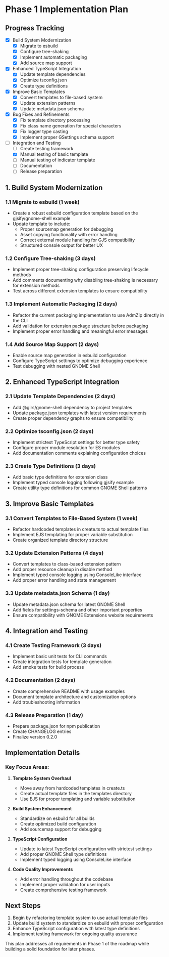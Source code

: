 # Phase 1 Implementation Plan

## Progress Tracking
- [x] Build System Modernization
  - [x] Migrate to esbuild
  - [x] Configure tree-shaking
  - [x] Implement automatic packaging
  - [x] Add source map support
- [x] Enhanced TypeScript Integration
  - [x] Update template dependencies
  - [x] Optimize tsconfig.json
  - [x] Create type definitions
- [x] Improve Basic Templates
  - [x] Convert templates to file-based system
  - [x] Update extension patterns
  - [x] Update metadata.json schema
- [x] Bug Fixes and Refinements
  - [x] Fix template directory processing
  - [x] Fix class name generation for special characters
  - [x] Fix logger type casting
  - [x] Implement proper GSettings schema support
- [ ] Integration and Testing
  - [ ] Create testing framework
  - [x] Manual testing of basic template
  - [ ] Manual testing of indicator template
  - [ ] Documentation
  - [ ] Release preparation

## 1. Build System Modernization

### 1.1 Migrate to esbuild (1 week)
- Create a robust esbuild configuration template based on the gjsify/gnome-shell example
- Update template to include:
  - Proper sourcemap generation for debugging
  - Asset copying functionality with error handling
  - Correct external module handling for GJS compatibility
  - Structured console output for better UX

### 1.2 Configure Tree-shaking (3 days)
- Implement proper tree-shaking configuration preserving lifecycle methods
- Add comments documenting why disabling tree-shaking is necessary for extension methods
- Test across different extension templates to ensure compatibility

### 1.3 Implement Automatic Packaging (2 days)
- Refactor the current packaging implementation to use AdmZip directly in the CLI
- Add validation for extension package structure before packaging
- Implement proper error handling and meaningful error messages

### 1.4 Add Source Map Support (2 days)
- Enable source map generation in esbuild configuration
- Configure TypeScript settings to optimize debugging experience
- Test debugging with nested GNOME Shell

## 2. Enhanced TypeScript Integration

### 2.1 Update Template Dependencies (2 days)
- Add @girs/gnome-shell dependency to project templates
- Update package.json templates with latest version requirements
- Create proper dependency graphs to ensure compatibility

### 2.2 Optimize tsconfig.json (2 days)
- Implement strictest TypeScript settings for better type safety
- Configure proper module resolution for ES modules
- Add documentation comments explaining configuration choices

### 2.3 Create Type Definitions (3 days)
- Add basic type definitions for extension class
- Implement typed console logging following gjsify example
- Create utility type definitions for common GNOME Shell patterns

## 3. Improve Basic Templates

### 3.1 Convert Templates to File-Based System (1 week)
- Refactor hardcoded templates in create.ts to actual template files
- Implement EJS templating for proper variable substitution
- Create organized template directory structure

### 3.2 Update Extension Patterns (4 days)
- Convert templates to class-based extension pattern
- Add proper resource cleanup in disable method
- Implement typed console logging using ConsoleLike interface
- Add proper error handling and state management

### 3.3 Update metadata.json Schema (1 day)
- Update metadata.json schema for latest GNOME Shell
- Add fields for settings-schema and other important properties
- Ensure compatibility with GNOME Extensions website requirements

## 4. Integration and Testing

### 4.1 Create Testing Framework (3 days)
- Implement basic unit tests for CLI commands
- Create integration tests for template generation
- Add smoke tests for build process

### 4.2 Documentation (2 days)
- Create comprehensive README with usage examples
- Document template architecture and customization options
- Add troubleshooting information

### 4.3 Release Preparation (1 day)
- Prepare package.json for npm publication
- Create CHANGELOG entries
- Finalize version 0.2.0

## Implementation Details

### Key Focus Areas:

1. **Template System Overhaul**
   - Move away from hardcoded templates in create.ts
   - Create actual template files in the templates directory
   - Use EJS for proper templating and variable substitution

2. **Build System Enhancement**
   - Standardize on esbuild for all builds
   - Create optimized build configuration
   - Add sourcemap support for debugging

3. **TypeScript Configuration**
   - Update to latest TypeScript configuration with strictest settings
   - Add proper GNOME Shell type definitions
   - Implement typed logging using ConsoleLike interface

4. **Code Quality Improvements**
   - Add error handling throughout the codebase
   - Implement proper validation for user inputs
   - Create comprehensive testing framework

## Next Steps

1. Begin by refactoring template system to use actual template files
2. Update build system to standardize on esbuild with proper configuration
3. Enhance TypeScript configuration with latest type definitions
4. Implement testing framework for ongoing quality assurance

This plan addresses all requirements in Phase 1 of the roadmap while building a solid foundation for later phases.